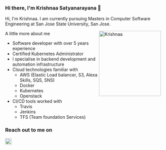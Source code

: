 ### Hi there, I'm Krishnaa Satyanarayana 👋

Hi, 
  I'm Krishnaa. I am currently pursuing Masters in Computer Software Engineering at San Jose State University, San Jose.
  
  <img align="right" alt="Krishnaa"
       src="https://github.com/krishna201294/krishna201294/blob/main/assets/memoji.jpg" height=210px width=200px />
  
  A little more about me
  * Software developer with over 5 years experience
  * Certified Kubernetes Administrator
  * I specialise in backend development and automation infrastructure
  * Cloud technologies familiar with
    - AWS (Elastic Load balancer, S3, Alexa Skills, SQS, SNS)
    - Docker
    - Kubernetes
    - Openstack
  * CI/CD tools worked with
    - Travis
    - Jenkins 
    - TFS (Team foundation Services)

<h3> Reach out to me on</h3> 
  <a href="https://www.linkedin.com/in/krishnaasa/">
  <img align="left" alt="Krishnaa Satyanarayana | LinkedIn" width="21px"
       src="https://github.com/krishna201294/krishna201294/blob/main/assets/linkedin.svg" />
  </a>
<!--
**krishna201294/krishna201294** is a ✨ _special_ ✨ repository because its `README.md` (this file) appears on your GitHub profile.

Here are some ideas to get you started:

- 🔭 I’m currently working on ...
- 🌱 I’m currently learning ...
- 👯 I’m looking to collaborate on ...
- 🤔 I’m looking for help with ...
- 💬 Ask me about ...
- 📫 How to reach me: ...
- 😄 Pronouns: ...
- ⚡ Fun fact: ...
-->
